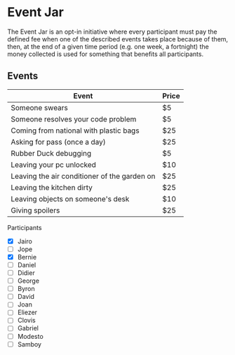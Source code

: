 # Event Jar

The Event Jar is an opt-in initiative where every participant must pay the defined fee when one of the described events takes place because of them, then, at the end of a given time period (e.g. one week, a fortnight) the money collected is used for something that benefits all participants.

## Events

| Event                                                | Price |
| ---------------------------------------------------- | ----- |
| Someone swears                                       | $5    |
| Someone resolves your code problem                   | $5    |
| Coming from national with plastic bags               | $25   |
| Asking for pass (once a day)                         | $25   |
| Rubber Duck debugging                                | $5    |
| Leaving your pc unlocked                             | $10   |
| Leaving the air conditioner of the garden on         | $25   |
| Leaving the kitchen dirty                            | $25   |
| Leaving objects on someone's desk                    | $10   |
| Giving spoilers                                      | $25   |


Participants
- [x] Jairo
- [ ] Jope
- [x] Bernie
- [ ] Daniel
- [ ] Didier
- [ ] George
- [ ] Byron
- [ ] David
- [ ] Joan
- [ ] Eliezer
- [ ] Clovis
- [ ] Gabriel
- [ ] Modesto
- [ ] Samboy
